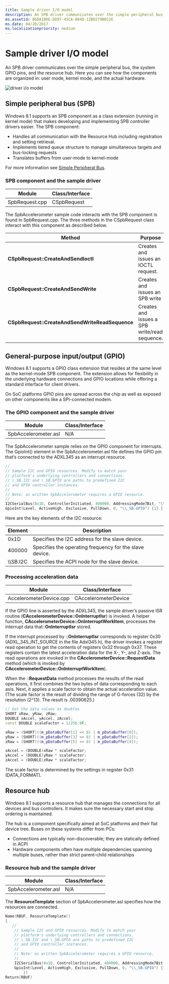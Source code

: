 ```yaml
---
title: Sample driver I/O model
description: An SPB driver communicates over the simple peripheral bus, the system GPIO pins, and the resource hub. Here you can see how the components are organized in user mode, kernel mode, and the actual hardware.
ms.assetid: 86DA1BDE-DD97-45CA-884D-12BD279BD12E
ms.date: 04/20/2017
ms.localizationpriority: medium
---
```


# Sample driver I/O model


An SPB driver communicates over the simple peripheral bus, the system GPIO pins, and the resource hub. Here you can see how the components are organized in: user mode, kernel mode, and the actual hardware.

![driver i/o model](images/io.png)

## Simple peripheral bus (SPB)


Windows 8.1 supports an SPB component as a class extension (running in kernel mode) that makes developing and implementing SPB controller drivers easier. The SPB component:

-   Handles all communication with the Resource Hub including registration and setting retrieval.
-   Implements tiered queue structure to manage simultaneous targets and bus-locking requests
-   Translates buffers from user-mode to kernel-mode

For more information see [Simple Peripheral Bus](https://docs.microsoft.com/windows-hardware/design/component-guidelines/simple-peripheral-bus--spb-).

### SPB component and the sample driver

| Module         | Class/Interface |
|----------------|-----------------|
| SpbRequest.cpp | CSpbRequest     |

 

The SpbAccelerometer sample code interacts with the SPB component is found in SpbRequest.cpp. The three methods in the CSpbRequest class interact with this component as described below.

| Method                                          | Purpose                                       |
|-------------------------------------------------|-----------------------------------------------|
| **CSpbRequest::CreateAndSendIoctl**             | Creates and issues an IOCTL request.          |
| **CSpbRequest::CreateAndSendWrite**             | Creates and issues an SPB write               |
| **CSpbRequest::CreateAndSendWriteReadSequence** | Creates and issues a SPB write/read sequence. |

 

## General-purpose input/output (GPIO)

Windows 8.1 supports a GPIO class extension that resides at the same level as the kernel-mode SPB component. The extension allows for flexibility in the underlying hardware connections and GPIO locations while offering a standard interface for client drivers.

On SoC platforms GPIO pins are spread across the chip as well as exposed on other components like a SPI-connected modem.

### The GPIO component and the sample driver

| Module               | Class/Interface |
|----------------------|-----------------|
| SpbAccelerometer.asl | N/A             |

 

The SpbAccelerometer sample relies on the GPIO component for interrupts. The GpioInt() element in the SpbAccelerometer.asl file defines the GPIO pin that’s connected to the ADXL345 as an interrupt resource.

```cpp
//
// Sample I2C and GPIO resources. Modify to match your
// platform's underlying controllers and connections.
// \_SB.I2C and \_SB.GPIO are paths to predefined I2C
// and GPIO controller instances.
//
// Note: as written SpbAccelerometer requires a GPIO resource.
//
I2CSerialBus(0x1D, ControllerInitiated, 400000, AddressingMode7Bit, "\\_SB.I2C", , )
GpioInt(Level, ActiveHigh, Exclusive, PullDown, 0, "\\_SB.GPIO") {1} })
```

Here are the key elements of the I2C resource:

| Element    | Description                                             |
|------------|---------------------------------------------------------|
| 0x1D       | Specifies the I2C address for the slave device.         |
| 400000     | Specifies the operating frequency for the slave device. |
| \\\\SB.I2C | Specifies the ACPI node for the slave device.           |

 

### Processing acceleration data

| Module                  | Class/Interface      |
|-------------------------|----------------------|
| AccelerometerDevice.cpp | CAccelerometerDevice |

 

If the GPIO line is asserted by the ADXL345, the sample driver’s passive ISR routine (**CAccelerometerDevice::OnInterruptIsr**) is invoked. A helper function, **CAccelerometerDevice::OnInterruptWorkItem**, processes the interrupt data that::**OnInterruptIsr** stored.

If the interrupt processed by ::**OnInterruptIsr** corresponds to register 0x30 (ADXL\_345\_INT\_SOURCE in the file Adxl345.h), the driver invokes a register read operation to get the contents of registers 0x32 through 0x37. These registers contain the latest acceleration data for the X-, Y-, and Z-axis. The read operations are invoked in the **CAcclerometerDevice::RequestData** method (which is invoked by **CAccelerometerDevice::OnInterruptWorkItem**).

When the ::**RequestData** method processes the results of the read operations, it first combines the two bytes of data corresponding to each axis. Next, it applies a scale factor to obtain the actual acceleration value. (The scale factor is the result of dividing the range of G-forces (32) by the resolution (2^13). The result is .00390625.)

```cpp
// Get the data values as doubles
SHORT xRaw, yRaw, zRaw;
DOUBLE xAccel, yAccel, zAccel;
const DOUBLE scaleFactor = 1/256.0F;

xRaw = (SHORT)((m_pDataBuffer[1] << 8) | m_pDataBuffer[0]);
yRaw = (SHORT)((m_pDataBuffer[3] << 8) | m_pDataBuffer[2]);
zRaw = (SHORT)((m_pDataBuffer[5] << 8) | m_pDataBuffer[4]);

xAccel = (DOUBLE)xRaw * scaleFactor;
yAccel = (DOUBLE)yRaw * scaleFactor;
zAccel = (DOUBLE)zRaw * scaleFactor;
```

The scale factor is determined by the settings in register 0x31 (DATA\_FORMAT).

## Resource hub

Windows 8.1 supports a resource hub that manages the connections for all devices and bus controllers. It makes sure the necessary start and stop ordering is maintained.

The hub is a component specifically aimed at SoC platforms and their flat device tree. Buses on these systems differ from PCs:

-   Connections are typically non-discoverable; they are statically defined in ACPI
-   Hardware components often have multiple dependencies spanning multiple buses, rather than strict parent-child relationships

### Resource hub and the sample driver

| Module               | Class/Interface |
|----------------------|-----------------|
| SpbAccelerometer.asl | N/A             |

 

The **ResourceTemplate** section of SpbAccelerometer.asl specifies how the resources are connected.

```cpp
Name(RBUF, ResourceTemplate()
{
   //
    // Sample I2C and GPIO resources. Modify to match your
    // platform's underlying controllers and connections.
    // \_SB.I2C and \_SB.GPIO are paths to predefined I2C
    // and GPIO controller instances.
    //
    // Note: as written SpbAccelerometer requires a GPIO resource.
    //
    I2CSerialBus(0x1D, ControllerInitiated, 400000, AddressingMode7Bit, "\\_SB.I2C", , )
    GpioInt(Level, ActiveHigh, Exclusive, PullDown, 0, "\\_SB.GPIO") {1}
        })
Return(RBUF)
```

 

 





